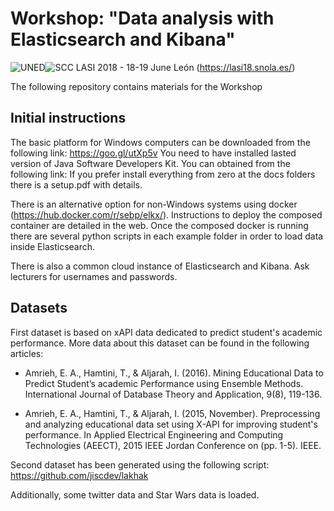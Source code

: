 # Workshop:  "Data analysis with Elasticsearch and Kibana"
<cente>![UNED](http://portal.uned.es/NUEVOWEB/IMAGENES/logo_uned.gif)![SCC](https://www.scc.uned.es/iconos/Logo_SCC.png)</center>
LASI 2018 - 18-19 June León (https://lasi18.snola.es/)

The following repository contains materials for the Workshop 

## Initial instructions

The basic platform for Windows computers can be downloaded from the following link: https://goo.gl/utXp5v
You need to have installed lasted version of Java Software Developers Kit. You can obtained from the following link:
If you prefer install everything from zero at the docs folders there is a setup.pdf with details.

There is an alternative option for non-Windows systems using docker (https://hub.docker.com/r/sebp/elkx/). Instructions to deploy the composed container are detailed in the web. Once the composed docker is running there are several python scripts in each example folder in order to load data inside Elasticsearch.

There is also a common cloud instance of Elasticsearch and Kibana. Ask lecturers for usernames and passwords.

## Datasets 


First dataset is based on xAPI data dedicated to predict student's academic performance. More data about this dataset can be found in the following articles:

  
- Amrieh, E. A., Hamtini, T., & Aljarah, I. (2016). Mining Educational Data to Predict Student’s academic Performance using Ensemble Methods. International Journal of Database Theory and Application, 9(8), 119-136.

- Amrieh, E. A., Hamtini, T., & Aljarah, I. (2015, November). Preprocessing and analyzing educational data set using X-API for improving student's performance. In Applied Electrical Engineering and Computing Technologies (AEECT), 2015 IEEE Jordan Conference on (pp. 1-5). IEEE.

Second dataset has been generated using the following script: https://github.com/jiscdev/lakhak

Additionally, some twitter data and Star Wars data is loaded.
